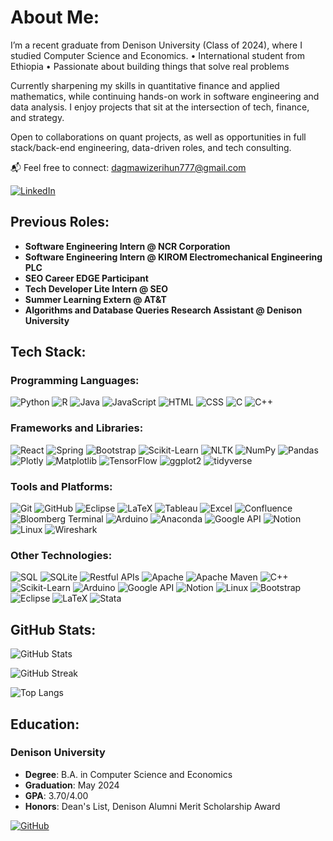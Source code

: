 # About Me:

I’m a recent graduate from Denison University (Class of 2024), where I studied Computer Science and Economics.
	•	International student from Ethiopia
	•	Passionate about building things that solve real problems

Currently sharpening my skills in quantitative finance and applied mathematics, while continuing hands-on work in software engineering and data analysis. I enjoy projects that sit at the intersection of tech, finance, and strategy.

Open to collaborations on quant projects, as well as opportunities in full stack/back-end engineering, data-driven roles, and tech consulting.

📬 Feel free to connect: dagmawizerihun777@gmail.com

[![LinkedIn](https://img.shields.io/badge/LinkedIn-Connect-blue)](https://www.linkedin.com/in/dagmawizerihun/)

## Previous Roles:
- **Software Engineering Intern @ NCR Corporation**
- **Software Engineering Intern @ KIROM Electromechanical Engineering PLC**
- **SEO Career EDGE Participant**
- **Tech Developer Lite Intern @ SEO**
- **Summer Learning Extern @ AT&T**
- **Algorithms and Database Queries Research Assistant @ Denison University**


## Tech Stack:

### Programming Languages:
![Python](https://img.shields.io/badge/Python-3776AB?style=for-the-badge&logo=python&logoColor=white)
![R](https://img.shields.io/badge/R-276DC3?style=for-the-badge&logo=r&logoColor=white)
![Java](https://img.shields.io/badge/Java-007396?style=for-the-badge&logo=java&logoColor=white)
![JavaScript](https://img.shields.io/badge/JavaScript-F7DF1E?style=for-the-badge&logo=javascript&logoColor=black)
![HTML](https://img.shields.io/badge/HTML-E34F26?style=for-the-badge&logo=html5&logoColor=white)
![CSS](https://img.shields.io/badge/CSS-1572B6?style=for-the-badge&logo=css3&logoColor=white)
![C](https://img.shields.io/badge/C-A8B9CC?style=for-the-badge&logo=c&logoColor=white)
![C++](https://img.shields.io/badge/C++-00599C?style=for-the-badge&logo=cplusplus&logoColor=white)

### Frameworks and Libraries:
![React](https://img.shields.io/badge/React-61DAFB?style=for-the-badge&logo=react&logoColor=black)
![Spring](https://img.shields.io/badge/Spring-6DB33F?style=for-the-badge&logo=spring&logoColor=white)
![Bootstrap](https://img.shields.io/badge/Bootstrap-7952B3?style=for-the-badge&logo=bootstrap&logoColor=white)
![Scikit-Learn](https://img.shields.io/badge/Scikit--Learn-F7931E?style=for-the-badge&logo=scikitlearn&logoColor=white)
![NLTK](https://img.shields.io/badge/NLTK-107C10?style=for-the-badge&logo=natural-language-toolkit&logoColor=white)
![NumPy](https://img.shields.io/badge/NumPy-013243?style=for-the-badge&logo=numpy&logoColor=white)
![Pandas](https://img.shields.io/badge/Pandas-150458?style=for-the-badge&logo=pandas&logoColor=white)
![Plotly](https://img.shields.io/badge/Plotly-3F4F75?style=for-the-badge&logo=plotly&logoColor=white)
![Matplotlib](https://img.shields.io/badge/Matplotlib-ffffff?style=for-the-badge&logo=matplotlib&logoColor=black)
![TensorFlow](https://img.shields.io/badge/TensorFlow-FF6F00?style=for-the-badge&logo=tensorflow&logoColor=white)
![ggplot2](https://img.shields.io/badge/ggplot2-blue?style=for-the-badge&logo=r&logoColor=white)
![tidyverse](https://img.shields.io/badge/tidyverse-blue?style=for-the-badge&logo=r&logoColor=white)



### Tools and Platforms:
![Git](https://img.shields.io/badge/Git-F05032?style=for-the-badge&logo=git&logoColor=white)
![GitHub](https://img.shields.io/badge/GitHub-181717?style=for-the-badge&logo=github&logoColor=white)
![Eclipse](https://img.shields.io/badge/Eclipse-2C2255?style=for-the-badge&logo=eclipse&logoColor=white)
![LaTeX](https://img.shields.io/badge/LaTeX-008080?style=for-the-badge&logo=latex&logoColor=white)
![Tableau](https://img.shields.io/badge/Tableau-E97627?style=for-the-badge&logo=tableau&logoColor=white)
![Excel](https://img.shields.io/badge/Excel-217346?style=for-the-badge&logo=microsoftexcel&logoColor=white)
![Confluence](https://img.shields.io/badge/Confluence-172B4D?style=for-the-badge&logo=confluence&logoColor=white)
![Bloomberg Terminal](https://img.shields.io/badge/Bloomberg%20Terminal-000000?style=for-the-badge&logo=bloomberg&logoColor=white)
![Arduino](https://img.shields.io/badge/Arduino-00979D?style=for-the-badge&logo=arduino&logoColor=white)
![Anaconda](https://img.shields.io/badge/Anaconda-44A833?style=for-the-badge&logo=anaconda&logoColor=white)
![Google API](https://img.shields.io/badge/Google%20API-4285F4?style=for-the-badge&logo=google&logoColor=white)
![Notion](https://img.shields.io/badge/Notion-000000?style=for-the-badge&logo=notion&logoColor=white)
![Linux](https://img.shields.io/badge/Linux-FCC624?style=for-the-badge&logo=linux&logoColor=white)
![Wireshark](https://img.shields.io/badge/Wireshark-1679A7?style=for-the-badge&logo=wireshark&logoColor=white)


### Other Technologies:
![SQL](https://img.shields.io/badge/SQL-4479A1?style=for-the-badge&logo=mysql&logoColor=white)
![SQLite](https://img.shields.io/badge/SQLite-003B57?style=for-the-badge&logo=sqlite&logoColor=white)
![Restful APIs](https://img.shields.io/badge/Restful%20APIs-FF6C37?style=for-the-badge&logo=rest&logoColor=white)
![Apache](https://img.shields.io/badge/Apache-D22128?style=for-the-badge&logo=apache&logoColor=white)
![Apache Maven](https://img.shields.io/badge/Apache%20Maven-C71A36?style=for-the-badge&logo=apachemaven&logoColor=white)
![C++](https://img.shields.io/badge/C++-00599C?style=for-the-badge&logo=cplusplus&logoColor=white)
![Scikit-Learn](https://img.shields.io/badge/Scikit--Learn-F7931E?style=for-the-badge&logo=scikitlearn&logoColor=white)
![Arduino](https://img.shields.io/badge/Arduino-00979D?style=for-the-badge&logo=arduino&logoColor=white)
![Google API](https://img.shields.io/badge/Google%20API-4285F4?style=for-the-badge&logo=google&logoColor=white)
![Notion](https://img.shields.io/badge/Notion-000000?style=for-the-badge&logo=notion&logoColor=white)
![Linux](https://img.shields.io/badge/Linux-FCC624?style=for-the-badge&logo=linux&logoColor=white)
![Bootstrap](https://img.shields.io/badge/Bootstrap-7952B3?style=for-the-badge&logo=bootstrap&logoColor=white)
![Eclipse](https://img.shields.io/badge/Eclipse-2C2255?style=for-the-badge&logo=eclipse&logoColor=white)
![LaTeX](https://img.shields.io/badge/LaTeX-008080?style=for-the-badge&logo=latex&logoColor=white)
![Stata](https://img.shields.io/badge/Stata-1A77F2?style=for-the-badge&logo=stata&logoColor=white)


## GitHub Stats:
![GitHub Stats](https://github-readme-stats.vercel.app/api?username=dzerihun&show_icons=true&theme=radical)

![GitHub Streak](https://github-readme-streak-stats.herokuapp.com/?user=dzerihun&theme=radical)

![Top Langs](https://github-readme-stats.vercel.app/api/top-langs/?username=dzerihun&layout=compact&theme=radical)

## Education:
### Denison University
- **Degree**: B.A. in Computer Science and Economics
- **Graduation**: May 2024
- **GPA**: 3.70/4.00
- **Honors**: Dean's List, Denison Alumni Merit Scholarship Award

[![GitHub](https://img.shields.io/badge/GitHub-Follow-black?style=for-the-badge&logo=github)](https://github.com/dagmawiazerihun)
